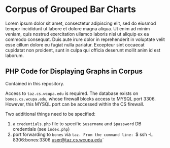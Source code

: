 # Corpus of Grouped Bar Charts #

Lorem ipsum dolor sit amet, consectetur adipiscing elit, sed do eiusmod tempor incididunt ut labore et dolore magna aliqua. Ut enim ad minim veniam, quis nostrud exercitation ullamco laboris nisi ut aliquip ex ea commodo consequat. Duis aute irure dolor in reprehenderit in voluptate velit esse cillum dolore eu fugiat nulla pariatur. Excepteur sint occaecat cupidatat non proident, sunt in culpa qui officia deserunt mollit anim id est laborum.

## PHP Code for Displaying Graphs in Corpus ##

Contained in this repository.

Access to `taz.cs.wcupa.edu` is required. The database exists on `bones.cs.wcupa.edu`, whose firewall blocks access to MYSQL port 3306. However, this MYSQL port can be accessed within the CS firewall. 

Two additional things need to be specified:
  1. a `credentials.php` file to specifie `$username` and `$password` DB credentials (see `index.php`)
  2. port forwarding to `bones` via `taz. From the command line: `$ ssh -L 8306:bones:3306 user@taz.cs.wcupa.edu`


